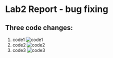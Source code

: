 # Lab2 Report - bug fixing

## Three code changes:
1. code1
![code1](https://user-images.githubusercontent.com/97651152/151642526-a03bdc70-6d06-4eb5-a3c6-d71dec590dbc.png)
2. code2
![code2](https://user-images.githubusercontent.com/97651152/151642536-5315f954-9e28-4a70-801c-ed960c8229bf.png)
3. code3
![code3](https://user-images.githubusercontent.com/97651152/151642540-8e9ed57d-255b-4df2-923c-464cafe0cff4.png)
